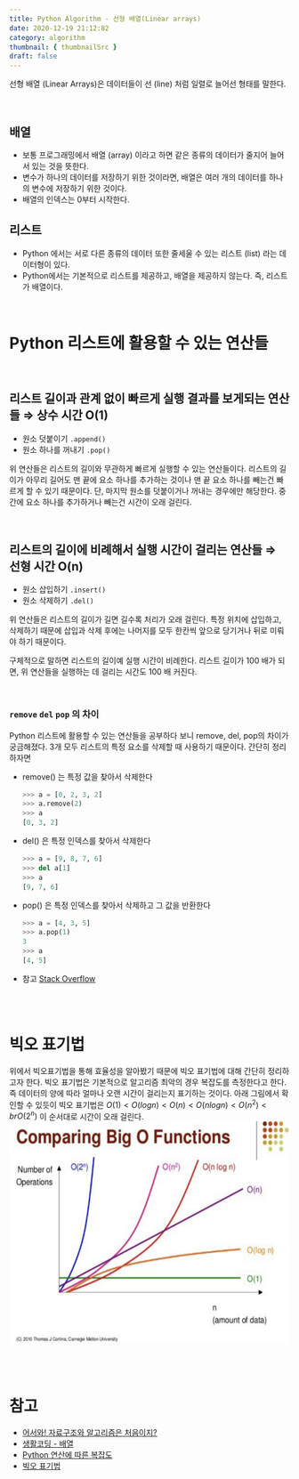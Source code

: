 ```yaml
---
title: Python Algorithm - 선형 배열(Linear arrays)
date: 2020-12-19 21:12:82
category: algorithm
thumbnail: { thumbnailSrc }
draft: false
---
```


선형 배열 (Linear Arrays)은 데이터들이 선 (line) 처럼 일렬로 늘어선 형태를 말한다.

</br>

## 배열

- 보통 프로그래밍에서 배열 (array) 이라고 하면 같은 종류의 데이터가 줄지어 늘어서 있는 것을 뜻한다.
- 변수가 하나의 데이터를 저장하기 위한 것이라면, 배열은 여러 개의 데이터를 하나의 변수에 저장하기 위한 것이다.
- 배열의 인덱스는 0부터 시작한다.

## 리스트

- Python 에서는 서로 다른 종류의 데이터 또한 줄세울 수 있는 리스트 (list) 라는 데이터형이 있다.
- Python에서는 기본적으로 리스트를 제공하고, 배열을 제공하지 않는다. 즉, 리스트가 배열이다.

</br>

# Python 리스트에 활용할 수 있는 연산들

</br>

## 리스트 길이과 관계 없이 빠르게 실행 결과를 보게되는 연산들 ⇒ 상수 시간 O(1)

- 원소 덧붙이기 `.append()`
- 원소 하나를 꺼내기 `.pop()`

위 연산들은 리스트의 길이와 무관하게 빠르게 실행할 수 있는 연산들이다. 리스트의 길이가 아무리 길어도 맨 끝에 요소 하나를 추가하는 것이나 맨 끝 요소 하나를 빼는건 빠르게 할 수 있기 때문이다. 단, 마지막 원소를 덧붙이거나 꺼내는 경우에만 해당한다. 중간에 요소 하나를 추가하거나 빼는건 시간이 오래 걸린다.

</br>

## 리스트의 길이에 비례해서 실행 시간이 걸리는 연산들 ⇒ 선형 시간 O(n)

- 원소 삽입하기 `.insert()`
- 원소 삭제하기 `.del()`

위 연산들은 리스트의 길이가 길면 길수록 처리가 오래 걸린다. 특정 위치에 삽입하고, 삭제하기 때문에 삽입과 삭제 후에는 나머지를 모두 한칸씩 앞으로 당기거나 뒤로 미뤄야 하기 때문이다.

구체적으로 말하면 리스트의 길이예 실행 시간이 비례한다. 리스트 길이가 100 배가 되면, 위 연산들을 실행하는 데 걸리는 시간도 100 배 커진다.

</br>

### `remove` `del` `pop` 의 차이

Python 리스트에 활용할 수 있는 연산들을 공부하다 보니 remove, del, pop의 차이가 궁금해졌다. 3개 모두 리스트의 특정 요소를 삭제할 때 사용하기 때문이다. 간단히 정리하자면

- remove() 는 특정 값을 찾아서 삭제한다

  ```python
  >>> a = [0, 2, 3, 2]
  >>> a.remove(2)
  >>> a
  [0, 3, 2]
  ```

- del() 은 특정 인덱스를 찾아서 삭제한다

  ```python
  >>> a = [9, 8, 7, 6]
  >>> del a[1]
  >>> a
  [9, 7, 6]
  ```

- pop() 은 특정 인덱스를 찾아서 삭제하고 그 값을 반환한다

  ```python
  >>> a = [4, 3, 5]
  >>> a.pop(1)
  3
  >>> a
  [4, 5]
  ```

- 참고 [Stack Overflow](https://stackoverflow.com/questions/11520492/difference-between-del-remove-and-pop-on-lists)

</br>
</br>

# 빅오 표기법

위에서 빅오표기법을 통해 효율성을 알아봤기 때문에 빅오 표기법에 대해 간단히 정리하고자 한다. 빅오 표기법은 기본적으로 알고리즘 최악의 경우 복잡도를 측정한다고 한다. 즉 데이터의 양에 따라 얼마나 오랜 시간이 걸리는지 표기하는 것이다. 아래 그림에서 확인할 수 있듯이 빅오 표기법은 $O(1) < O(log n) < O(n) < O(nlogn) < O(n^2) <br O(2^n)$ 이 순서대로 시간이 오래 걸린다.
<img src="./image/BigO.png"  width="700" height="400">

</br>
</br>

# 참고

- [어서와! 자료구조와 알고리즘은 처음이지?](https://programmers.co.kr/learn/courses/57)
- [생활코딩 - 배열](https://opentutorials.org/module/1335/8677)
- [Python 연산에 따른 복잡도](https://www.ics.uci.edu/~pattis/ICS-33/lectures/complexitypython.txt)
- [빅오 표기법](https://medium.com/@callmedevmomo/%EC%9B%B9-%EA%B0%9C%EB%B0%9C%EC%9E%90%EB%A5%BC-%EC%9C%84%ED%95%9C-%EC%9E%90%EB%A3%8C%EA%B5%AC%EC%A1%B0%EC%99%80-%EC%95%8C%EA%B3%A0%EB%A6%AC%EC%A6%98-01-%EB%B9%85%EC%98%A4-%ED%91%9C%EA%B8%B0%EB%B2%95-ff369f0efc1d)
